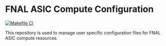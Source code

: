 # FNAL ASIC Compute Configuration
[![Makefile CI](https://github.com/ic-designer/fnal-asic-compute-jfreden/actions/workflows/makefile.yml/badge.svg)](https://github.com/ic-designer/fnal-asic-compute-jfreden/actions/workflows/makefile.yml)

This repository is used to manage user specific configuration files for FNAL ASIC compute resources.
